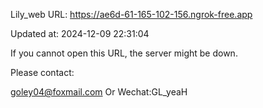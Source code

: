 Lily_web URL: https://ae6d-61-165-102-156.ngrok-free.app

Updated at: 2024-12-09 22:31:04

If you cannot open this URL, the server might be down.

Please contact: 

goley04@foxmail.com Or Wechat:GL_yeaH